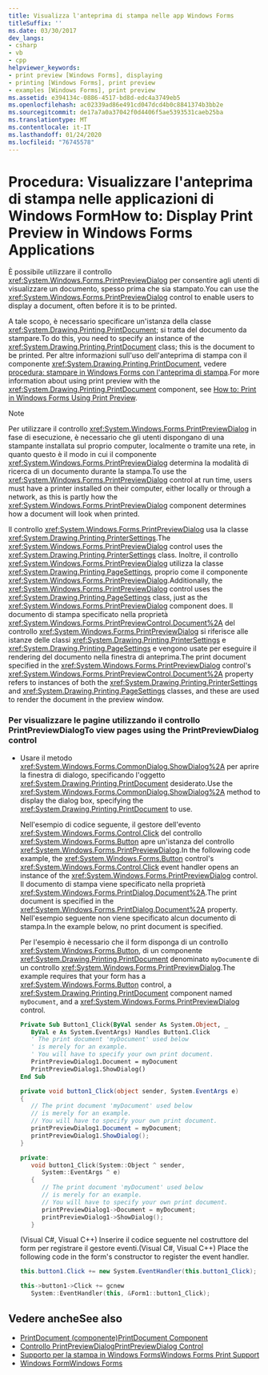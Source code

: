 ```yaml
---
title: Visualizza l'anteprima di stampa nelle app Windows Forms
titleSuffix: ''
ms.date: 03/30/2017
dev_langs:
- csharp
- vb
- cpp
helpviewer_keywords:
- print preview [Windows Forms], displaying
- printing [Windows Forms], print preview
- examples [Windows Forms], print preview
ms.assetid: e394134c-0886-4517-bd8d-edc4a3749eb5
ms.openlocfilehash: ac02339ad86e491cd047dcd4b0c8841374b3bb2e
ms.sourcegitcommit: de17a7a0a37042f0d4406f5ae5393531caeb25ba
ms.translationtype: MT
ms.contentlocale: it-IT
ms.lasthandoff: 01/24/2020
ms.locfileid: "76745578"
---
```

# <a name="how-to-display-print-preview-in-windows-forms-applications"></a><span data-ttu-id="bd8f3-102">Procedura: Visualizzare l'anteprima di stampa nelle applicazioni di Windows Form</span><span class="sxs-lookup"><span data-stu-id="bd8f3-102">How to: Display Print Preview in Windows Forms Applications</span></span>
<span data-ttu-id="bd8f3-103">È possibile utilizzare il controllo <xref:System.Windows.Forms.PrintPreviewDialog> per consentire agli utenti di visualizzare un documento, spesso prima che sia stampato.</span><span class="sxs-lookup"><span data-stu-id="bd8f3-103">You can use the <xref:System.Windows.Forms.PrintPreviewDialog> control to enable users to display a document, often before it is to be printed.</span></span>  
  
 <span data-ttu-id="bd8f3-104">A tale scopo, è necessario specificare un'istanza della classe <xref:System.Drawing.Printing.PrintDocument>; si tratta del documento da stampare.</span><span class="sxs-lookup"><span data-stu-id="bd8f3-104">To do this, you need to specify an instance of the <xref:System.Drawing.Printing.PrintDocument> class; this is the document to be printed.</span></span> <span data-ttu-id="bd8f3-105">Per altre informazioni sull'uso dell'anteprima di stampa con il componente <xref:System.Drawing.Printing.PrintDocument>, vedere [procedura: stampare in Windows Forms con l'anteprima di stampa](../advanced/how-to-print-in-windows-forms-using-print-preview.md).</span><span class="sxs-lookup"><span data-stu-id="bd8f3-105">For more information about using print preview with the <xref:System.Drawing.Printing.PrintDocument> component, see [How to: Print in Windows Forms Using Print Preview](../advanced/how-to-print-in-windows-forms-using-print-preview.md).</span></span>  
  
> [!NOTE]
> <span data-ttu-id="bd8f3-106">Per utilizzare il controllo <xref:System.Windows.Forms.PrintPreviewDialog> in fase di esecuzione, è necessario che gli utenti dispongano di una stampante installata sul proprio computer, localmente o tramite una rete, in quanto questo è il modo in cui il componente <xref:System.Windows.Forms.PrintPreviewDialog> determina la modalità di ricerca di un documento durante la stampa.</span><span class="sxs-lookup"><span data-stu-id="bd8f3-106">To use the <xref:System.Windows.Forms.PrintPreviewDialog> control at run time, users must have a printer installed on their computer, either locally or through a network, as this is partly how the <xref:System.Windows.Forms.PrintPreviewDialog> component determines how a document will look when printed.</span></span>  
  
 <span data-ttu-id="bd8f3-107">Il controllo <xref:System.Windows.Forms.PrintPreviewDialog> usa la classe <xref:System.Drawing.Printing.PrinterSettings>.</span><span class="sxs-lookup"><span data-stu-id="bd8f3-107">The <xref:System.Windows.Forms.PrintPreviewDialog> control uses the <xref:System.Drawing.Printing.PrinterSettings> class.</span></span> <span data-ttu-id="bd8f3-108">Inoltre, il controllo <xref:System.Windows.Forms.PrintPreviewDialog> utilizza la classe <xref:System.Drawing.Printing.PageSettings>, proprio come il componente <xref:System.Windows.Forms.PrintPreviewDialog>.</span><span class="sxs-lookup"><span data-stu-id="bd8f3-108">Additionally, the <xref:System.Windows.Forms.PrintPreviewDialog> control uses the <xref:System.Drawing.Printing.PageSettings> class, just as the <xref:System.Windows.Forms.PrintPreviewDialog> component does.</span></span> <span data-ttu-id="bd8f3-109">Il documento di stampa specificato nella proprietà <xref:System.Windows.Forms.PrintPreviewControl.Document%2A> del controllo <xref:System.Windows.Forms.PrintPreviewDialog> si riferisce alle istanze delle classi <xref:System.Drawing.Printing.PrinterSettings> e <xref:System.Drawing.Printing.PageSettings> e vengono usate per eseguire il rendering del documento nella finestra di anteprima.</span><span class="sxs-lookup"><span data-stu-id="bd8f3-109">The print document specified in the <xref:System.Windows.Forms.PrintPreviewDialog> control's <xref:System.Windows.Forms.PrintPreviewControl.Document%2A> property refers to instances of both the <xref:System.Drawing.Printing.PrinterSettings> and <xref:System.Drawing.Printing.PageSettings> classes, and these are used to render the document in the preview window.</span></span>  
  
### <a name="to-view-pages-using-the-printpreviewdialog-control"></a><span data-ttu-id="bd8f3-110">Per visualizzare le pagine utilizzando il controllo PrintPreviewDialog</span><span class="sxs-lookup"><span data-stu-id="bd8f3-110">To view pages using the PrintPreviewDialog control</span></span>  
  
- <span data-ttu-id="bd8f3-111">Usare il metodo <xref:System.Windows.Forms.CommonDialog.ShowDialog%2A> per aprire la finestra di dialogo, specificando l'oggetto <xref:System.Drawing.Printing.PrintDocument> desiderato.</span><span class="sxs-lookup"><span data-stu-id="bd8f3-111">Use the <xref:System.Windows.Forms.CommonDialog.ShowDialog%2A> method to display the dialog box, specifying the <xref:System.Drawing.Printing.PrintDocument> to use.</span></span>  
  
     <span data-ttu-id="bd8f3-112">Nell'esempio di codice seguente, il gestore dell'evento <xref:System.Windows.Forms.Control.Click> del controllo <xref:System.Windows.Forms.Button> apre un'istanza del controllo <xref:System.Windows.Forms.PrintPreviewDialog>.</span><span class="sxs-lookup"><span data-stu-id="bd8f3-112">In the following code example, the <xref:System.Windows.Forms.Button> control's <xref:System.Windows.Forms.Control.Click> event handler opens an instance of the <xref:System.Windows.Forms.PrintPreviewDialog> control.</span></span> <span data-ttu-id="bd8f3-113">Il documento di stampa viene specificato nella proprietà <xref:System.Windows.Forms.PrintDialog.Document%2A>.</span><span class="sxs-lookup"><span data-stu-id="bd8f3-113">The print document is specified in the <xref:System.Windows.Forms.PrintDialog.Document%2A> property.</span></span> <span data-ttu-id="bd8f3-114">Nell'esempio seguente non viene specificato alcun documento di stampa.</span><span class="sxs-lookup"><span data-stu-id="bd8f3-114">In the example below, no print document is specified.</span></span>  
  
     <span data-ttu-id="bd8f3-115">Per l'esempio è necessario che il form disponga di un controllo <xref:System.Windows.Forms.Button>, di un componente <xref:System.Drawing.Printing.PrintDocument> denominato `myDocument`e di un controllo <xref:System.Windows.Forms.PrintPreviewDialog>.</span><span class="sxs-lookup"><span data-stu-id="bd8f3-115">The example requires that your form has a <xref:System.Windows.Forms.Button> control, a <xref:System.Drawing.Printing.PrintDocument> component named `myDocument`, and a <xref:System.Windows.Forms.PrintPreviewDialog> control.</span></span>  
  
    ```vb  
    Private Sub Button1_Click(ByVal sender As System.Object, _  
       ByVal e As System.EventArgs) Handles Button1.Click  
       ' The print document 'myDocument' used below  
       ' is merely for an example.  
       ' You will have to specify your own print document.  
       PrintPreviewDialog1.Document = myDocument  
       PrintPreviewDialog1.ShowDialog()  
    End Sub  
    ```  
  
    ```csharp  
    private void button1_Click(object sender, System.EventArgs e)  
    {  
       // The print document 'myDocument' used below  
       // is merely for an example.  
       // You will have to specify your own print document.  
       printPreviewDialog1.Document = myDocument;  
       printPreviewDialog1.ShowDialog();  
    }  
    ```  
  
    ```cpp  
    private:  
       void button1_Click(System::Object ^ sender,  
          System::EventArgs ^ e)  
       {  
          // The print document 'myDocument' used below  
          // is merely for an example.  
          // You will have to specify your own print document.  
          printPreviewDialog1->Document = myDocument;  
          printPreviewDialog1->ShowDialog();  
       }  
    ```  
  
     <span data-ttu-id="bd8f3-116">(Visual C#, Visual C++) Inserire il codice seguente nel costruttore del form per registrare il gestore eventi.</span><span class="sxs-lookup"><span data-stu-id="bd8f3-116">(Visual C#, Visual C++) Place the following code in the form's constructor to register the event handler.</span></span>  
  
    ```csharp  
    this.button1.Click += new System.EventHandler(this.button1_Click);  
    ```  
  
    ```cpp  
    this->button1->Click += gcnew  
       System::EventHandler(this, &Form1::button1_Click);  
    ```  
  
## <a name="see-also"></a><span data-ttu-id="bd8f3-117">Vedere anche</span><span class="sxs-lookup"><span data-stu-id="bd8f3-117">See also</span></span>

- [<span data-ttu-id="bd8f3-118">PrintDocument (componente)</span><span class="sxs-lookup"><span data-stu-id="bd8f3-118">PrintDocument Component</span></span>](printdocument-component-windows-forms.md)
- [<span data-ttu-id="bd8f3-119">Controllo PrintPreviewDialog</span><span class="sxs-lookup"><span data-stu-id="bd8f3-119">PrintPreviewDialog Control</span></span>](printpreviewdialog-control-windows-forms.md)
- [<span data-ttu-id="bd8f3-120">Supporto per la stampa in Windows Forms</span><span class="sxs-lookup"><span data-stu-id="bd8f3-120">Windows Forms Print Support</span></span>](../advanced/windows-forms-print-support.md)
- [<span data-ttu-id="bd8f3-121">Windows Form</span><span class="sxs-lookup"><span data-stu-id="bd8f3-121">Windows Forms</span></span>](../index.md)
